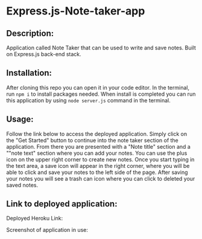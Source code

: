 # Express.js-Note-taker-app

## Description:

Application called Note Taker that can be used to write and save notes. Built on Express.js back-end stack.

## Installation: 

After cloning this repo you can open it in your code editor. In the terminal, run `npm i` to install packages needed. When install is completed you can run this application by using `node server.js` command in the terminal. 

## Usage:

Follow the link below to access the deployed application. Simply click on the "Get Started" button to continue into the note taker section of the application. From there you are presented with a "Note title" section and a ""note text" section where you can add your notes. You can use the plus icon on the upper right corner to create new notes. Once you start typing in the text area, a save icon will appear in the right corner, where you will be able to click and save your notes to the left side of the page. After saving your notes you will see a trash can icon where you can click to deleted your saved notes.
  
## Link to deployed application: 
Deployed Heroku Link: 

Screenshot of application in use: ![]()

